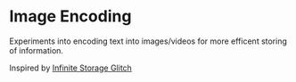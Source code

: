 # Image Encoding
Experiments into encoding text into images/videos for more efficent storing of information.

Inspired by [Infinite Storage Glitch](https://github.com/DvorakDwarf/Infinite-Storage-Glitch)
